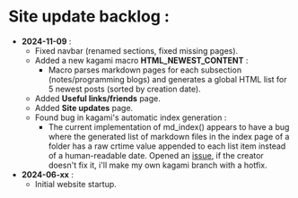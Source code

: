 # Site update backlog :

- **2024-11-09** :
  - Fixed navbar (renamed sections, fixed missing pages).
  - Added a new kagami macro **HTML_NEWEST_CONTENT** :
    - Macro parses markdown pages for each subsection (notes/programming blogs) and generates a global HTML list for 5 newest posts (sorted by creation date).
  - Added **Useful links/friends** page.
  - Added **Site updates** page.
  - Found bug in kagami's automatic index generation :
    - The current implementation of md_index() appears to have a bug where the generated list of markdown files in the index page of a folder has a raw crtime value appended to each list item instead of a human-readable date. Opened an [issue](https://github.com/microsounds/kagami/issues/3), if the creator doesn't fix it, i'll make my own kagami branch with a hotfix.
- **2024-06-xx** :
  - Initial website startup.